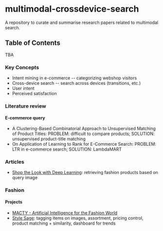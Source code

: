 # multimodal-crossdevice-search
A repository to curate and summarise research papers related to multimodal search.


## Table of Contents

TBA

### Key Concepts

* Intent mining in e-commerce -- categorizing webshop visitors
* Cross-device search -- search across devices (transitions, etc.)
* User intent 
* Perceived satisfaction

### Literature review
#### E-commerce query

* A Clustering-Based Combinatorial Approach to Unsupervised Matching of Product Titles: PROBLEM: difficult to compare products; SOLUTION: unsupervised product-title matching
* On Application of Learning to Rank for E-Commerce Search: PROBLEM: LTR in e-commerce search; SOLUTION: LambdaMART

### Articles

* [Shop the Look with Deep Learning](https://jobs.zalando.com/tech/blog/shop-look-deep-learning/?gh_src=4n3gxh1): retrieving fashion products based on query image


### Fashion

#### Projects
* [MACTY - Artificial Intelligence for the Fashion World](https://www.macty.eu/)
* [Style Sage](https://stylesage.co/): tagging items on images, assortment, pricing control, product matching + similarity, dashboard for trends
